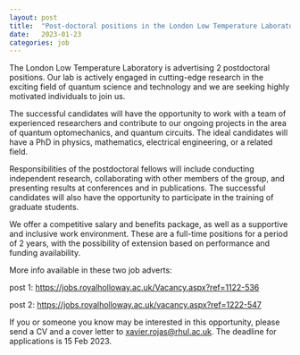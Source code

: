 ```yaml
---
layout: post
title:  "Post-doctoral positions in the London Low Temperature Laboratory "
date:   2023-01-23
categories: job
---
```

The London Low Temperature Laboratory is advertising 2 postdoctoral positions. Our lab is actively engaged in cutting-edge research in the exciting field of quantum science and technology and we are seeking highly motivated individuals to join us.

The successful candidates will have the opportunity to work with a team of experienced researchers and contribute to our ongoing projects in the area of quantum optomechanics, and quantum circuits. The ideal candidates will have a PhD in physics, mathematics, electrical engineering, or a related field.

Responsibilities of the postdoctoral fellows will include conducting independent research, collaborating with other members of the group, and presenting results at conferences and in publications. The successful candidates will also have the opportunity to participate in the training of graduate students.

We offer a competitive salary and benefits package, as well as a supportive and inclusive work environment. These are a full-time positions for a period of 2 years, with the possibility of extension based on performance and funding availability.

More info available in these two job adverts:

post 1: <a href="https://jobs.royalholloway.ac.uk/Vacancy.aspx?ref=1122-536"> https://jobs.royalholloway.ac.uk/Vacancy.aspx?ref=1122-536 </a>

post 2: <a href="https://jobs.royalholloway.ac.uk/vacancy.aspx?ref=1222-547"> https://jobs.royalholloway.ac.uk/vacancy.aspx?ref=1222-547 </a>



If you or someone you know may be interested in this opportunity, please send a CV and a cover letter to xavier.rojas@rhul.ac.uk. The deadline for applications is 15 Feb 2023.

